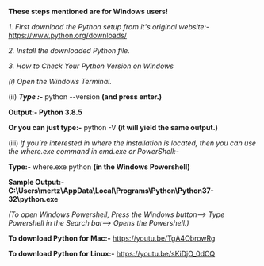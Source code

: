 <b>These steps mentioned are for Windows users!</b>

<i> 1. First download the Python setup from it's original website:-</i> https://www.python.org/downloads/

<i> 2. Install the downloaded Python file.</i>
 
<i> 3. How to Check Your Python Version on Windows</i>

 <i>(i) Open the Windows Terminal.</i>

(ii) <b><i>Type :-</i></b>  python --version   <b>(and press enter.)</b>

<b>Output:- Python 3.8.5</b>

<b>Or you can just type:-</b> python -V   <b>(it will yield the same output.)</b>

(iii) <i>If you’re interested in where the installation is located, then you can use the where.exe command in cmd.exe or PowerShell:-</i>

<b>Type:-</b> where.exe python   <b>(in the Windows Powershell)</b>

<b>Sample Output:- C:\Users\mertz\AppData\Local\Programs\Python\Python37-32\python.exe</b>

<i>(To open Windows Powershell, Press the Windows button--> Type Powershell in the Search bar--> Opens the Powershell.)</i>

<b>To download Python for Mac:-</b> https://youtu.be/TgA4ObrowRg

<b>To download Python for Linux:-</b> https://youtu.be/sKiDjO_0dCQ

</b>
